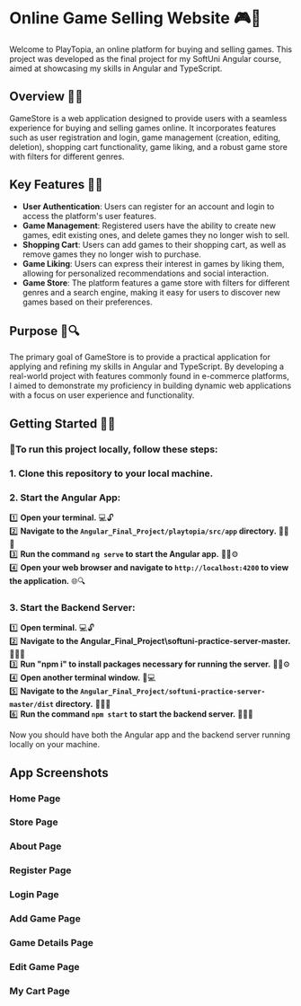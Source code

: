 # Online Game Selling Website 🎮🛒

Welcome to PlayTopia, an online platform for buying and selling games. This project was developed as the final project for my SoftUni Angular course, aimed at showcasing my skills in Angular and TypeScript.

## Overview 📝👀

GameStore is a web application designed to provide users with a seamless experience for buying and selling games online. It incorporates features such as user registration and login, game management (creation, editing, deletion), shopping cart functionality, game liking, and a robust game store with filters for different genres.

## Key Features 🔑💡

- **User Authentication**: Users can register for an account and login to access the platform's user features.
- **Game Management**: Registered users have the ability to create new games, edit existing ones, and delete games they no longer wish to sell.
- **Shopping Cart**: Users can add games to their shopping cart, as well as remove games they no longer wish to purchase.
- **Game Liking**: Users can express their interest in games by liking them, allowing for personalized recommendations and social interaction.
- **Game Store**: The platform features a game store with filters for different genres and a search engine, making it easy for users to discover new games based on their preferences.

## Purpose 🎯🔍

The primary goal of GameStore is to provide a practical application for applying and refining my skills in Angular and TypeScript. By developing a real-world project with features commonly found in e-commerce platforms, I aimed to demonstrate my proficiency in building dynamic web applications with a focus on user experience and functionality.

## Getting Started 🏁🚀

### 🚦To run this project locally, follow these steps:

### 1. Clone this repository to your local machine.

### 2. Start the Angular App:
1️⃣  **Open your terminal.** 💻🔓  
2️⃣  **Navigate to the `Angular_Final_Project/playtopia/src/app` directory.** 🚶‍♂️📂  
3️⃣  **Run the command `ng serve` to start the Angular app.** 🏃‍♂️⚙️  
4️⃣  **Open your web browser and navigate to `http://localhost:4200` to view the application.** 🌐🔍  

### 3. Start the Backend Server:
1️⃣  **Open terminal.** 💻🔓  
2️⃣  **Navigate to the Angular_Final_Project\softuni-practice-server-master.** 🚶‍♂️📁  
3️⃣  **Run "npm i" to install packages necessary for running the server.** 🏃‍♂️⚙️  
4️⃣  **Open another terminal window.** 🔄💻  
5️⃣  **Navigate to the `Angular_Final_Project/softuni-practice-server-master/dist` directory.** 🚶‍♂️📂  
6️⃣  **Run the command `npm start` to start the backend server.** 🏃‍♂️🚀  

Now you should have both the Angular app and the backend server running locally on your machine.



## App Screenshots


### Home Page


### Store Page

### About Page

### Register Page

### Login Page

### Add Game Page

### Game Details Page


### Edit Game Page

### My Cart Page
